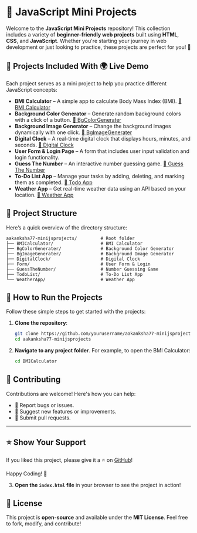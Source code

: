 # 🌟 JavaScript Mini Projects

Welcome to the **JavaScript Mini Projects** repository! This collection includes a variety of **beginner-friendly web projects** built using **HTML**, **CSS**, and **JavaScript**. Whether you're starting your journey in web development or just looking to practice, these projects are perfect for you! 🚀


## 📌 Projects Included With 🌍 Live Demo

Each project serves as a mini project to help you practice different JavaScript concepts:

- **BMI Calculator** – A simple app to calculate Body Mass Index (BMI). [🔗 BMI Calculator](https://aakanksha77.github.io/MiniJSProjects/BMICalculator/)
- **Background Color Generator** – Generate random background colors with a click of a button. [🔗 BgColorGenerater](https://aakanksha77.github.io/MiniJSProjects/BgColorGenerater/)
- **Background Image Generator** – Change the background images dynamically with one click. [🔗 BgImageGenerater](https://aakanksha77.github.io/MiniJSProjects/BgImageGenerater/)
- **Digital Clock** – A real-time digital clock that displays hours, minutes, and seconds. [🔗 Digital Clock](https://aakanksha77.github.io/MiniJSProjects/DigitalClock/)
- **User Form & Login Page** – A form that includes user input validation and login functionality.
- **Guess The Number** – An interactive number guessing game. [🔗 Guess The Number](https://aakanksha77.github.io/MiniJSProjects/GuessTheNumber/)
- **To-Do List App** – Manage your tasks by adding, deleting, and marking them as completed. [🔗 Todo App](https://aakanksha77.github.io/MiniJSProjects/TodoList/)
- **Weather App** – Get real-time weather data using an API based on your location. [🔗 Weather App](https://aakanksha77.github.io/MiniJSProjects/WeatherApp/)

## 📂 Project Structure

Here’s a quick overview of the directory structure:

```
aakanksha77-minijsprojects/         # Root folder
├── BMICalculator/                  # BMI Calculator
├── BgColorGenerater/               # Background Color Generator
├── BgImageGenerater/               # Background Image Generator
├── DigitalClock/                   # Digital Clock
├── Form/                           # User Form & Login
├── GuessTheNumber/                 # Number Guessing Game
├── TodoList/                       # To-Do List App
└── WeatherApp/                     # Weather App
```

## 🚀 How to Run the Projects

Follow these simple steps to get started with the projects:

1. **Clone the repository**:
   ```bash
   git clone https://github.com/yourusername/aakanksha77-minijsprojects.git
   cd aakanksha77-minijsprojects
   ```

2. **Navigate to any project folder**. For example, to open the BMI Calculator:
   ```bash
   cd BMICalculator
   ```

## 🤝 Contributing  

Contributions are welcome! Here's how you can help:  
- 🐛 Report bugs or issues.  
- 🌟 Suggest new features or improvements.  
- 🔧 Submit pull requests.  

---

## ⭐ Show Your Support  

If you liked this project, please give it a ⭐ on [GitHub](https://github.com/aakanksha77/coloswitcher)!  

Happy Coding! 🎉  

3. **Open the `index.html` file** in your browser to see the project in action!

## 📜 License

This project is **open-source** and available under the **MIT License**. Feel free to fork, modify, and contribute!
